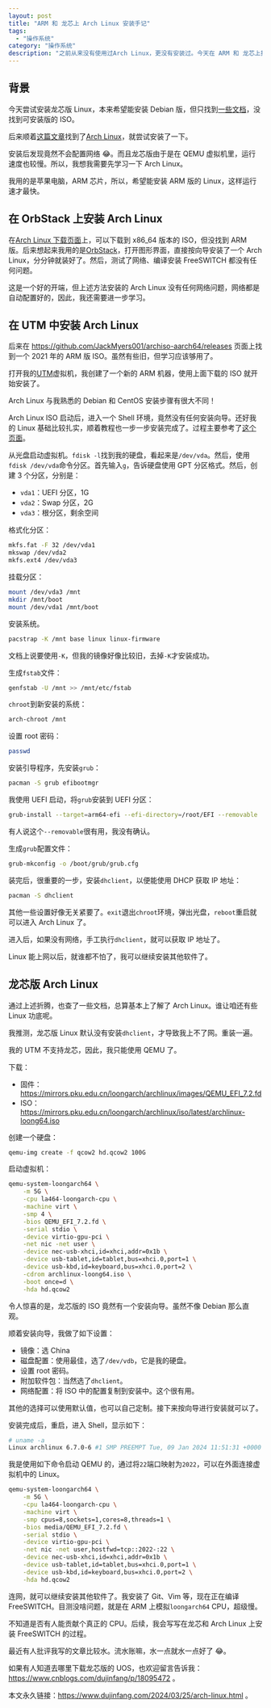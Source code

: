 ```yaml
---
layout: post
title: "ARM 和 龙芯上 Arch Linux 安装手记"
tags:
  - "操作系统"
category: "操作系统"
description: "之前从来没有使用过Arch Linux，更没有安装过。今天在 ARM 和 龙芯上折腾了好几遍，为避免以后忘记，写写笔记。"
---
```


## 背景

今天尝试安装龙芯版 Linux，本来希望能安装 Debian 版，但只找到[一些文档](https://wiki.debian.org/LoongArch)，没找到可安装版的 ISO。

后来顺着[这篇文章](https://zhuanlan.zhihu.com/p/626169693)找到了[Arch Linux](https://archlinux.org/)，就尝试安装了一下。

安装后发现竟然不会配置网络 😂。而且龙芯版由于是在 QEMU 虚拟机里，运行速度也较慢。所以，我想我需要先学习一下 Arch Linux。

我用的是苹果电脑，ARM 芯片，所以，希望能安装 ARM 版的 Linux，这样运行速才最快。

## 在 OrbStack 上安装 Arch Linux

在[Arch Linux 下载页面](https://archlinux.org/download/)上，可以下载到 x86_64 版本的 ISO，但没找到 ARM 版。后来想起来我用的是[OrbStack](https://orbstack.dev/)，打开图形界面，直接按向导安装了一个 Arch Linux，分分钟就装好了。然后，测试了网络、编译安装 FreeSWITCH 都没有任何问题。

这是一个好的开端，但上述方法安装的 Arch Linux 没有任何网络问题，网络都是自动配置好的，因此，我还需要进一步学习。

## 在 UTM 中安装 Arch Linux

后来在 <https://github.com/JackMyers001/archiso-aarch64/releases> 页面上找到一个 2021 年的 ARM 版 ISO。虽然有些旧，但学习应该够用了。

打开我的[UTM](https://mac.getutm.app/)虚拟机，我创建了一个新的 ARM 机器，使用上面下载的 ISO 就开始安装了。

Arch Linux 与我熟悉的 Debian 和 CentOS 安装步骤有很大不同！

Arch Linux ISO 启动后，进入一个 Shell 环境，竟然没有任何安装向导。还好我的 Linux 基础比较扎实，顺着教程也一步一步安装完成了。过程主要参考了[这个页面](https://wiki.archlinuxcn.org/wiki/安装指南)。

从光盘启动虚拟机。`fdisk -l`找到我的硬盘，看起来是`/dev/vda`。然后，使用`fdisk /dev/vda`命令分区。首先输入`g`，告诉硬盘使用 GPT 分区格式。然后，创建 3 个分区，分别是：

- `vda1`：UEFI 分区，1G
- `vda2`：Swap 分区，2G
- `vda3`：根分区，剩余空间

格式化分区：

```sh
mkfs.fat -F 32 /dev/vda1
mkswap /dev/vda2
mkfs.ext4 /dev/vda3
```

挂载分区：

```sh
mount /dev/vda3 /mnt
mkdir /mnt/boot
mount /dev/vda1 /mnt/boot
```

安装系统。

```sh
pacstrap -K /mnt base linux linux-firmware
```

文档上说要使用`-K`，但我的镜像好像比较旧，去掉`-K`才安装成功。

生成`fstab`文件：

```sh
genfstab -U /mnt >> /mnt/etc/fstab
```

`chroot`到新安装的系统：

```sh
arch-chroot /mnt
```

设置 root 密码：

```sh
passwd
```

安装引导程序，先安装`grub`：

```sh
pacman -S grub efibootmgr
```

我使用 UEFI 启动，将`grub`安装到 UEFI 分区：

```sh
grub-install --target=arm64-efi --efi-directory=/root/EFI --removable
```

有人说这个`--removable`很有用，我没有确认。

生成`grub`配置文件：

```sh
grub-mkconfig -o /boot/grub/grub.cfg
```

装完后，很重要的一步，安装`dhclient`，以便能使用 DHCP 获取 IP 地址：

```sh
pacman -S dhclient
```

其他一些设置好像无关紧要了。`exit`退出`chroot`环境，弹出光盘，`reboot`重启就可以进入 Arch Linux 了。

进入后，如果没有网络，手工执行`dhclient`，就可以获取 IP 地址了。

Linux 能上网以后，就谁都不怕了，我可以继续安装其他软件了。

## 龙芯版 Arch Linux

通过上述折腾，也查了一些文档，总算基本上了解了 Arch Linux。谁让咱还有些 Linux 功底呢。

我推测，龙芯版 Linux 默认没有安装`dhclient`，才导致我上不了网。重装一遍。

我的 UTM 不支持龙芯，因此，我只能使用 QEMU 了。

下载：

- 固件：<https://mirrors.pku.edu.cn/loongarch/archlinux/images/QEMU_EFI_7.2.fd>
- ISO：<https://mirrors.pku.edu.cn/loongarch/archlinux/iso/latest/archlinux-loong64.iso>

创建一个硬盘：

```sh
qemu-img create -f qcow2 hd.qcow2 100G
```

启动虚拟机：

```sh
qemu-system-loongarch64 \
    -m 5G \
    -cpu la464-loongarch-cpu \
    -machine virt \
    -smp 4 \
    -bios QEMU_EFI_7.2.fd \
    -serial stdio \
    -device virtio-gpu-pci \
    -net nic -net user \
    -device nec-usb-xhci,id=xhci,addr=0x1b \
    -device usb-tablet,id=tablet,bus=xhci.0,port=1 \
    -device usb-kbd,id=keyboard,bus=xhci.0,port=2 \
    -cdrom archlinux-loong64.iso \
    -boot once=d \
    -hda hd.qcow2
```

令人惊喜的是，龙芯版的 ISO 竟然有一个安装向导。虽然不像 Debian 那么直观。

顺着安装向导，我做了如下设置：

- 镜像：选 China
- 磁盘配置：使用最佳，选了`/dev/vdb`，它是我的硬盘。
- 设置 root 密码。
- 附加软件包：当然选了`dhclient`。
- 网络配置：将 ISO 中的配置复制到安装中。这个很有用。

其他的选择可以使用默认值，也可以自己定制。接下来按向导进行安装就可以了。

安装完成后，重启，进入 Shell，显示如下：

```sh
# uname -a
Linux archlinux 6.7.0-6 #1 SMP PREEMPT Tue, 09 Jan 2024 11:51:31 +0000 loongarch64 GNU/Linux
```

我是使用如下命令启动 QEMU 的，通过将`22`端口映射为`2022`，可以在外面连接虚拟机中的 Linux。

```sh
qemu-system-loongarch64 \
    -m 5G \
    -cpu la464-loongarch-cpu \
    -machine virt \
    -smp cpus=8,sockets=1,cores=8,threads=1 \
    -bios media/QEMU_EFI_7.2.fd \
    -serial stdio \
    -device virtio-gpu-pci \
    -net nic -net user,hostfwd=tcp::2022-:22 \
    -device nec-usb-xhci,id=xhci,addr=0x1b \
    -device usb-tablet,id=tablet,bus=xhci.0,port=1 \
    -device usb-kbd,id=keyboard,bus=xhci.0,port=2 \
    -hda hd.qcow2
```

连网，就可以继续安装其他软件了。我安装了 Git、Vim 等，现在正在编译 FreeSWITCH。目测没啥问题，就是在 ARM 上模拟`loongarch64` CPU，超级慢。

不知道是否有人能贡献个真正的 CPU。后续，我会写写在龙芯和 Arch Linux 上安装 FreeSWITCH 的过程。

最近有人批评我写的文章比较水。流水账嘛，水一点就水一点好了 😂。

如果有人知道去哪里下载龙芯版的 UOS，也欢迎留言告诉我：<https://www.cnblogs.com/dujinfang/p/18095472> 。

本文永久链接：<https://www.dujinfang.com/2024/03/25/arch-linux.html> 。

